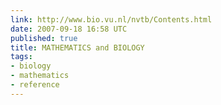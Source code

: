 ```yaml
---
link: http://www.bio.vu.nl/nvtb/Contents.html
date: 2007-09-18 16:58 UTC
published: true
title: MATHEMATICS and BIOLOGY
tags:
- biology
- mathematics
- reference
---
```



